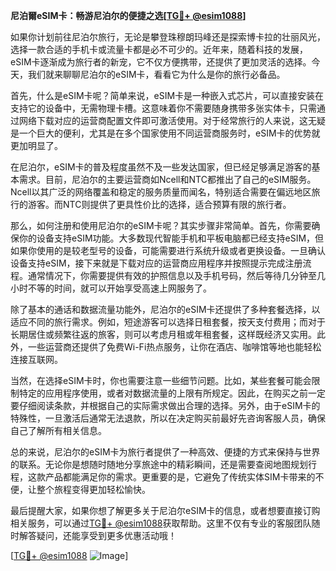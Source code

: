 **尼泊爾eSIM卡：畅游尼泊尔的便捷之选[[TG💪+ @esim1088](https://t.me/s/esim1088)]**

如果你计划前往尼泊尔旅行，无论是攀登珠穆朗玛峰还是探索博卡拉的壮丽风光，选择一款合适的手机卡或流量卡都是必不可少的。近年来，随着科技的发展，eSIM卡逐渐成为旅行者的新宠，它不仅方便携带，还提供了更加灵活的选择。今天，我们就来聊聊尼泊尔的eSIM卡，看看它为什么是你的旅行必备品。

首先，什么是eSIM卡呢？简单来说，eSIM卡是一种嵌入式芯片，可以直接安装在支持它的设备中，无需物理卡槽。这意味着你不需要随身携带多张实体卡，只需通过网络下载对应的运营商配置文件即可激活使用。对于经常旅行的人来说，这无疑是一个巨大的便利，尤其是在多个国家使用不同运营商服务时，eSIM卡的优势就更加明显了。

在尼泊尔，eSIM卡的普及程度虽然不及一些发达国家，但已经足够满足游客的基本需求。目前，尼泊尔的主要运营商如Ncell和NTC都推出了自己的eSIM服务。Ncell以其广泛的网络覆盖和稳定的服务质量而闻名，特别适合需要在偏远地区旅行的游客。而NTC则提供了更具性价比的选择，适合预算有限的旅行者。

那么，如何注册和使用尼泊尔的eSIM卡呢？其实步骤非常简单。首先，你需要确保你的设备支持eSIM功能。大多数现代智能手机和平板电脑都已经支持eSIM，但如果你使用的是较老型号的设备，可能需要进行系统升级或者更换设备。一旦确认设备支持eSIM，接下来就是下载对应的运营商应用程序并按照提示完成注册流程。通常情况下，你需要提供有效的护照信息以及手机号码，然后等待几分钟至几小时不等的时间，就可以开始享受高速上网服务了。

除了基本的通话和数据流量功能外，尼泊尔的eSIM卡还提供了多种套餐选择，以适应不同的旅行需求。例如，短途游客可以选择日租套餐，按天支付费用；而对于长期居住或频繁往返的旅客，则可以考虑月租或年租套餐，这样既经济又实用。此外，一些运营商还提供了免费Wi-Fi热点服务，让你在酒店、咖啡馆等地也能轻松连接互联网。

当然，在选择eSIM卡时，你也需要注意一些细节问题。比如，某些套餐可能会限制特定的应用程序使用，或者对数据流量的上限有所规定。因此，在购买之前一定要仔细阅读条款，并根据自己的实际需求做出合理的选择。另外，由于eSIM卡的特殊性，一旦激活后通常无法退款，所以在决定购买前最好先咨询客服人员，确保自己了解所有相关信息。

总的来说，尼泊尔的eSIM卡为旅行者提供了一种高效、便捷的方式来保持与世界的联系。无论你是想随时随地分享旅途中的精彩瞬间，还是需要查阅地图规划行程，这款产品都能满足你的需求。更重要的是，它避免了传统实体SIM卡带来的不便，让整个旅程变得更加轻松愉快。

最后提醒大家，如果你想了解更多关于尼泊尔eSIM卡的信息，或者想要直接订购相关服务，可以通过[TG💪+ @esim1088](https://t.me/s/esim1088)获取帮助。这里不仅有专业的客服团队随时解答疑问，还能享受到更多优惠活动哦！

[[TG💪+ @esim1088](https://t.me/s/esim1088) ![Image](https://i.postimg.cc/4NQfJmqS/Snipaste-2025-05-13-00-14-12.png)]